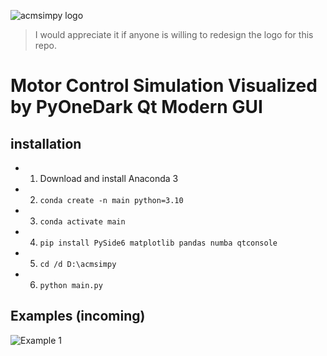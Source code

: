 ![acmsimpy logo](https://github.com/horychen/ACMSimPy/blob/gui/gui/images/svg_images/logo_home_acmsimpy.svg?raw=true)

> I would appreciate it if anyone is willing to redesign the logo for this repo.

# Motor Control Simulation Visualized by PyOneDark Qt Modern GUI

## installation
- 1. Download and install Anaconda 3
- 2. `conda create -n main python=3.10`
- 3. `conda activate main`
- 4. `pip install PySide6 matplotlib pandas numba qtconsole`
- 5. `cd /d D:\acmsimpy`
- 6. `python main.py`

## Examples (incoming)

![Example 1](https://github.com/horychen/ACMSimPy/blob/gui/gui/images/svg_images/Example01.jpg?raw=true)
